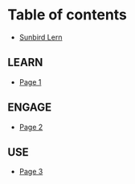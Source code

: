 # Table of contents

* [Sunbird Lern](README.md)

## LEARN

* [Page 1](learn/page-1.md)

## ENGAGE

* [Page 2](engage/page-2.md)

## USE

* [Page 3](use/page-3.md)
